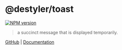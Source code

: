 # @destyler/toast

[![NPM version](https://img.shields.io/npm/v/@destyler/toast?color=a1b858&toast=)](https://www.npmjs.com/package/@destyler/toast)

> a succinct message that is displayed temporarily.

[GitHub](https://github.com/destyler/destyler) | [Documentation](https://destyler-dev.zeabur.app/)
